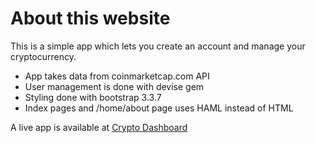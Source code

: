 # About this website

This is a simple app which lets you create an account and manage your cryptocurrency.

- App takes data from coinmarketcap.com API
- User management is done with devise gem
- Styling done with bootstrap 3.3.7
- Index pages and /home/about page uses HAML instead of HTML

A live app is available at [Crypto Dashboard](http://crypto-coin-dashboard.herokuapp.com)
